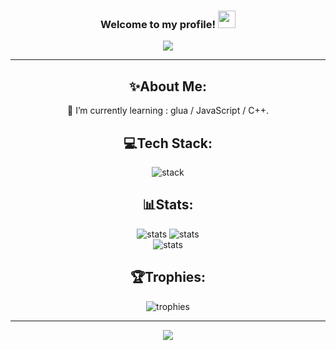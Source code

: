 <h3 align="center">
  Welcome to my profile!
  <img src="https://media.giphy.com/media/hvRJCLFzcasrR4ia7z/giphy.gif" width="28">
</h3>
<p align="center">
  <a href="[https://github.com/zwwkk]"><img src="https://readme-typing-svg.herokuapp.com/?color=%2336BCF7&center=true&vCenter=true&lines=Hi+%2C+I+am+ennuie"></a>
</p>

---
<div align="center">
  
## ✨About Me:
  
🌱 I’m currently learning : glua / JavaScript / C++.

## 💻Tech Stack:
![stack](https://skillicons.dev/icons?i=html,css,js,lua,cpp,py)

## 📊Stats:

![stats](https://github-readme-stats.vercel.app/api?username=ennuie&theme=radical)
![stats](https://github-readme-streak-stats.herokuapp.com/?user=ennuie&theme=radical&hide_border=false)<br/>
![stats](https://github-readme-stats.vercel.app/api/top-langs/?username=ennuie&theme=radical&hide_border=false&include_all_commits=false&count_private=false&layout=compact)

## 🏆Trophies:
![trophies](https://github-profile-trophy.vercel.app/?username=zwwkk&theme=discord&no-frame=false&no-bg=false&margin-w=4)

---
<img src="https://media1.tenor.com/m/5j8gCzNjAt8AAAAC/traewockhardt-sad.gif">


</div>
